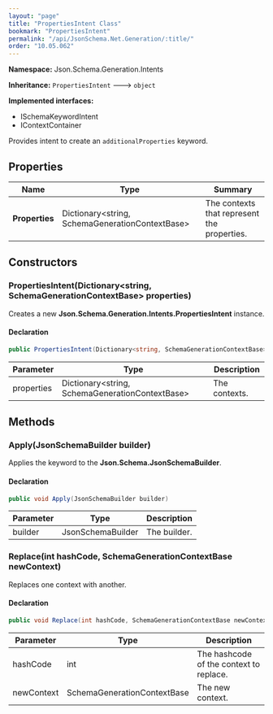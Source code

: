 ```yaml
---
layout: "page"
title: "PropertiesIntent Class"
bookmark: "PropertiesIntent"
permalink: "/api/JsonSchema.Net.Generation/:title/"
order: "10.05.062"
---
```

**Namespace:** Json.Schema.Generation.Intents

**Inheritance:**
`PropertiesIntent`
 🡒 
`object`

**Implemented interfaces:**

- ISchemaKeywordIntent
- IContextContainer

Provides intent to create an `additionalProperties` keyword.

## Properties

| Name | Type | Summary |
|---|---|---|
| **Properties** | Dictionary\<string, SchemaGenerationContextBase\> | The contexts that represent the properties. |

## Constructors

### PropertiesIntent(Dictionary\<string, SchemaGenerationContextBase\> properties)

Creates a new **Json.Schema.Generation.Intents.PropertiesIntent** instance.

#### Declaration

```c#
public PropertiesIntent(Dictionary<string, SchemaGenerationContextBase> properties)
```

| Parameter | Type | Description |
|---|---|---|
| properties | Dictionary\<string, SchemaGenerationContextBase\> | The contexts. |


## Methods

### Apply(JsonSchemaBuilder builder)

Applies the keyword to the **Json.Schema.JsonSchemaBuilder**.

#### Declaration

```c#
public void Apply(JsonSchemaBuilder builder)
```

| Parameter | Type | Description |
|---|---|---|
| builder | JsonSchemaBuilder | The builder. |


### Replace(int hashCode, SchemaGenerationContextBase newContext)

Replaces one context with another.

#### Declaration

```c#
public void Replace(int hashCode, SchemaGenerationContextBase newContext)
```

| Parameter | Type | Description |
|---|---|---|
| hashCode | int | The hashcode of the context to replace. |
| newContext | SchemaGenerationContextBase | The new context. |


